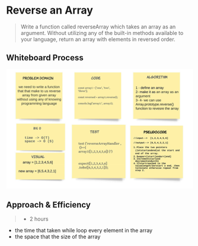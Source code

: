 # Reverse an Array
> Write a function called reverseArray which takes an array as an argument. Without utilizing any of the built-in methods available to your language, return an array with elements in reversed order.

## Whiteboard Process 

![](../img/array-reverse.jpeg)


## Approach & Efficiency
> - 2 hours 
- the time that taken while loop every element in the array
- the space that the size of the array 

